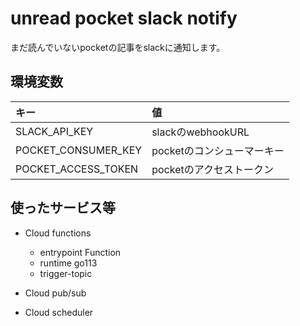 # unread pocket slack notify

まだ読んでいないpocketの記事をslackに通知します。

## 環境変数
| キー | 値 |
|:----|:----|
|SLACK_API_KEY|slackのwebhookURL|
|POCKET_CONSUMER_KEY|pocketのコンシューマーキー|
|POCKET_ACCESS_TOKEN|pocketのアクセストークン|

## 使ったサービス等
- Cloud functions
    - entrypoint Function
    - runtime go113
    - trigger-topic
- Cloud pub/sub

- Cloud scheduler

